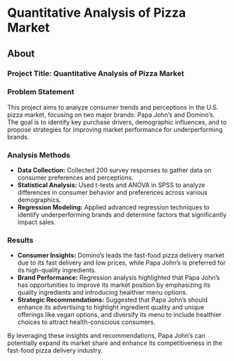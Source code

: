 # Quantitative Analysis of Pizza Market

## About

### Project Title: Quantitative Analysis of Pizza Market

### Problem Statement
This project aims to analyze consumer trends and perceptions in the U.S. pizza market, focusing on two major brands: Papa John’s and Domino’s. The goal is to identify key purchase drivers, demographic influences, and to propose strategies for improving market performance for underperforming brands.

### Analysis Methods
- **Data Collection:** Collected 200 survey responses to gather data on consumer preferences and perceptions.
- **Statistical Analysis:** Used t-tests and ANOVA in SPSS to analyze differences in consumer behavior and preferences across various demographics.
- **Regression Modeling:** Applied advanced regression techniques to identify underperforming brands and determine factors that significantly impact sales.

### Results
- **Consumer Insights:** Domino’s leads the fast-food pizza delivery market due to its fast delivery and low prices, while Papa John’s is preferred for its high-quality ingredients.
- **Brand Performance:** Regression analysis highlighted that Papa John’s has opportunities to improve its market position by emphasizing its quality ingredients and introducing healthier menu options.
- **Strategic Recommendations:** Suggested that Papa John’s should enhance its advertising to highlight ingredient quality and unique offerings like vegan options, and diversify its menu to include healthier choices to attract health-conscious consumers.

By leveraging these insights and recommendations, Papa John’s can potentially expand its market share and enhance its competitiveness in the fast-food pizza delivery industry.

